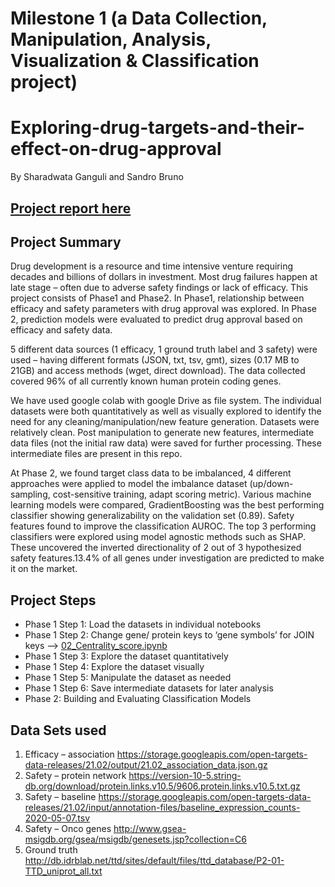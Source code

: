 # Milestone 1 (a Data Collection, Manipulation, Analysis, Visualization & Classification project)
# Exploring-drug-targets-and-their-effect-on-drug-approval
By Sharadwata Ganguli and Sandro Bruno

## <a href="https://github.com/s-ganguli/Exploring-drug-targets-and-their-effect-on-drug-approval/blob/main/17-sganguli-brunosa.pdf"> Project report here</a>


## Project Summary
Drug development is a resource and time intensive venture requiring decades and billions of dollars in investment. Most drug failures happen at late stage – often due to adverse safety findings or lack of efficacy. This project consists of Phase1 and Phase2. In Phase1, relationship between efficacy and safety parameters with drug approval was explored. In Phase 2, prediction models were evaluated to predict drug approval based on efficacy and safety data.

5 different data sources (1 efficacy, 1 ground truth label and 3 safety) were used – having different formats (JSON, txt, tsv, gmt), sizes (0.17 MB to 21GB) and access
methods (wget, direct download). The data collected covered 96% of all currently known human protein coding genes.

We have used google colab with google Drive as file system. The individual datasets were both quantitatively as well as visually explored to identify the need for any
cleaning/manipulation/new feature generation. Datasets were relatively clean. Post manipulation to generate new features, intermediate data files (not the initial raw data) were saved for further processing. These intermediate files are present in this repo.

At Phase 2, we found target class data to be imbalanced, 4 different approaches were applied to model the imbalance dataset (up/down-sampling, cost-sensitive training, adapt scoring metric). Various machine learning models were compared, GradientBoosting was the best performing classifier showing generalizability on the validation set (0.89). Safety features found to improve the classification AUROC. The top 3 performing classifiers were explored using model agnostic methods such as SHAP. These
uncovered the inverted directionality of 2 out of 3 hypothesized safety features.13.4% of all genes under investigation are predicted to make it on the market.


## Project Steps
* Phase 1 Step 1: Load the datasets in individual notebooks
* Phase 1 Step 2: Change gene/ protein keys to ‘gene symbols’ for JOIN keys --> <a href="https://github.com/s-ganguli/Exploring-drug-targets-and-their-effect-on-drug-approval/blob/main/02_Centrality_score.ipynb">02_Centrality_score.ipynb</a>
* Phase 1 Step 3: Explore the dataset quantitatively
* Phase 1 Step 4: Explore the dataset visually
* Phase 1 Step 5: Manipulate the dataset as needed
* Phase 1 Step 6: Save intermediate datasets for later analysis
* Phase 2: Building and Evaluating Classification Models 


## Data Sets used
1. Efficacy –  association	https://storage.googleapis.com/open-targets-data-releases/21.02/output/21.02_association_data.json.gz
2. Safety – protein  network	https://version-10-5.string-db.org/download/protein.links.v10.5/9606.protein.links.v10.5.txt.gz
3. Safety – baseline	https://storage.googleapis.com/open-targets-data-releases/21.02/input/annotation-files/baseline_expression_counts-2020-05-07.tsv
4. Safety –  Onco genes	http://www.gsea-msigdb.org/gsea/msigdb/genesets.jsp?collection=C6
5. Ground truth	http://db.idrblab.net/ttd/sites/default/files/ttd_database/P2-01-TTD_uniprot_all.txt
